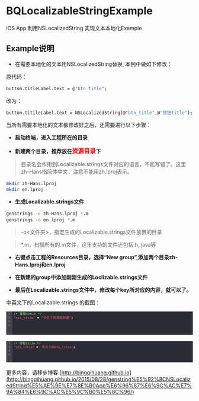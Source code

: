 # BQLocalizableStringExample
iOS App 利用NSLocalizedString 实现文本本地化Example


## Example说明

* 在需要本地化的文本用NSLocalizedString替换, 本例中做如下修改：

原代码：

```bash
button.titleLabel.text = @"btn_title";
```
改为：
```bash
button.titileLabel.text = NSLocalizedString(@"btn_title",@"按钮title");
```

当所有需要本地化的文本都修改好之后，还需要进行以下步骤：

* **启动终端，进入工程所在的目录**

* **新建两个目录，推荐放在<font size="3px" color="#ff0000">资源目录</font>下**

>目录名会作用到Localizable.strings文件对应的语言，不能写错了。这里zh-Hans指简体中文，注意不能用zh.lproj表示。

```bash
mkdir zh-Hans.lproj
mkdir en.lproj
```

* **生成Localizable.strings文件**

```bash
genstrings -o zh-Hans.lproj *.m
genstrings -o en.lproj *.m

```
> -o<文件夹>，指定生成的Localizable.strings文件放置的目录

> *.m，扫描所有的.m文件，这里支持的文件还包括.h,.java等

* **右键点击工程的Resources目录，选择“New group”,添加两个目录zh-Hans.lproj和en.lproj**

* **在新建的group中添加刚刚生成的Loclizable.strings文件**

* **最后在Localizable.strings文件中，修改每个key所对应的内容，就可以了。**

中英文下的Localizable.strings 的截图：

![localizable_zh-Hans](./screenshots/Localizable_zh-Hans.png)

![localizable_zh-Hans](./screenshots/Localizable_en.png)


更多内容，请移步博客:[http://bingqihuang.github.io](http://bingqihuang.github.io/2015/08/28/genstring%E5%92%8CNSLocalizedString%E5%AE%9E%E7%8E%B0App%E6%96%87%E6%9C%AC%E7%9A%84%E6%9C%AC%E5%9C%B0%E5%8C%96/)